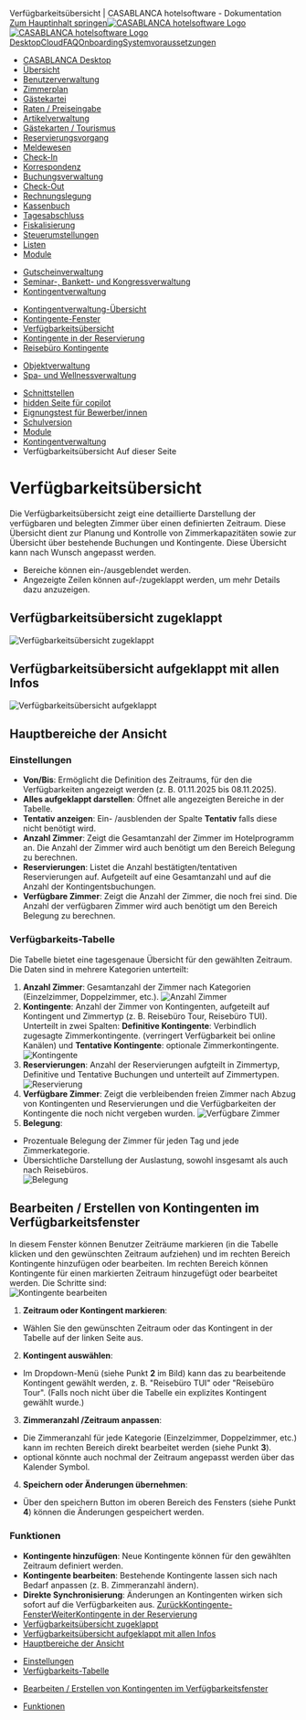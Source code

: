 Verfügbarkeitsübersicht | CASABLANCA hotelsoftware - Dokumentation  
[Zum Hauptinhalt springen](https://docs.casablanca.at/desktop/module/contingent/availability_window/#__docusaurus_skipToContent_fallback)[![CASABLANCA hotelsoftware Logo](https://docs.casablanca.at/img/logo.png) ![CASABLANCA hotelsoftware Logo](https://docs.casablanca.at/img/Casablanca_LOGO_2022_neg.png)](https://docs.casablanca.at/) [Desktop](https://docs.casablanca.at/desktop/desktop/)[Cloud](https://docs.casablanca.at/cloud/cloud_systems/)[FAQ](https://docs.casablanca.at/faq)[Onboarding](https://docs.casablanca.at/onboarding/fiscalization)[Systemvoraussetzungen](https://docs.casablanca.at/system_requirements)  
* [CASABLANCA Desktop](https://docs.casablanca.at/desktop/desktop/)
* [Übersicht](https://docs.casablanca.at/desktop/interface/)
* [Benutzerverwaltung](https://docs.casablanca.at/desktop/user_management/)
* [Zimmerplan](https://docs.casablanca.at/desktop/room_plan/)
* [Gästekartei](https://docs.casablanca.at/desktop/guest_profile/)
* [Raten / Preiseingabe](https://docs.casablanca.at/desktop/raten/)
* [Artikelverwaltung](https://docs.casablanca.at/desktop/articles/)
* [Gästekarten / Tourismus](https://docs.casablanca.at/desktop/guest_cards/)
* [Reservierungsvorgang](https://docs.casablanca.at/desktop/reservation_process/)
* [Meldewesen](https://docs.casablanca.at/desktop/registration/)
* [Check-In](https://docs.casablanca.at/desktop/check_in/)
* [Korrespondenz](https://docs.casablanca.at/desktop/correspondence/)
* [Buchungsverwaltung](https://docs.casablanca.at/desktop/account/)
* [Check-Out](https://docs.casablanca.at/desktop/check-out/)
* [Rechnungslegung](https://docs.casablanca.at/desktop/accounting/)
* [Kassenbuch](https://docs.casablanca.at/desktop/cashbook/)
* [Tagesabschluss](https://docs.casablanca.at/desktop/daily_closing/)
* [Fiskalisierung](https://docs.casablanca.at/desktop/fiscalization/)
* [Steuerumstellungen](https://docs.casablanca.at/desktop/tax_changes/)
* [Listen](https://docs.casablanca.at/desktop/lists/)
* [Module](https://docs.casablanca.at/desktop/module/)
+ [Gutscheinverwaltung](https://docs.casablanca.at/desktop/module/vouchermanagement/)
+ [Seminar-, Bankett- und Kongressverwaltung](https://docs.casablanca.at/desktop/module/banquet/)
+ [Kontingentverwaltung](https://docs.casablanca.at/desktop/module/contingent/)
- [Kontingentverwaltung-Übersicht](https://docs.casablanca.at/desktop/module/contingent/contingencymanagement)
- [Kontingente-Fenster](https://docs.casablanca.at/desktop/module/contingent/contingency)
- [Verfügbarkeitsübersicht](https://docs.casablanca.at/desktop/module/contingent/availability_window)
- [Kontingente in der Reservierung](https://docs.casablanca.at/desktop/module/contingent/reservation_window)
- [Reisebüro Kontingente](https://docs.casablanca.at/desktop/module/contingent/travel_agency_contingents)
+ [Objektverwaltung](https://docs.casablanca.at/desktop/module/object/)
+ [Spa- und Wellnessverwaltung](https://docs.casablanca.at/desktop/module/wellness/)
* [Schnittstellen](https://docs.casablanca.at/desktop/interfaces/)
* [hidden Seite für copilot](https://docs.casablanca.at/desktop/hidden_copilot)
* [Eignungstest für Bewerber/innen](https://docs.casablanca.at/desktop/qualification)
* [Schulversion](https://docs.casablanca.at/desktop/schoolversion)  
* [Module](https://docs.casablanca.at/desktop/module/)
* [Kontingentverwaltung](https://docs.casablanca.at/desktop/module/contingent/)
* Verfügbarkeitsübersicht
Auf dieser Seite

# Verfügbarkeitsübersicht  
Die Verfügbarkeitsübersicht zeigt eine detaillierte Darstellung der verfügbaren und belegten Zimmer über einen definierten Zeitraum. Diese Übersicht dient zur Planung und Kontrolle von Zimmerkapazitäten sowie zur Übersicht über bestehende Buchungen und Kontingente.
Diese Übersicht kann nach Wunsch angepasst werden.  
* Bereiche können ein-/ausgeblendet werden.
* Angezeigte Zeilen können auf-/zugeklappt werden, um mehr Details dazu anzuzeigen.

## Verfügbarkeitsübersicht zugeklappt[](https://docs.casablanca.at/desktop/module/contingent/availability_window/#verfügbarkeitsübersicht-zugeklappt "Direkter Link zu Verfügbarkeitsübersicht zugeklappt")  
![Verfügbarkeitsübersicht zugeklappt](https://docs.casablanca.at/assets/images/availability_window_closed-d4ccabbbdfa4336f1e0d939510900bf6.png)

## Verfügbarkeitsübersicht aufgeklappt mit allen Infos[](https://docs.casablanca.at/desktop/module/contingent/availability_window/#verfügbarkeitsübersicht-aufgeklappt-mit-allen-infos "Direkter Link zu Verfügbarkeitsübersicht aufgeklappt mit allen Infos")  
![Verfügbarkeitsübersicht aufgeklappt](https://docs.casablanca.at/assets/images/availability_window_overview-cb99b18ef950d0cb280c47980c0f2c16.png)

## Hauptbereiche der Ansicht[](https://docs.casablanca.at/desktop/module/contingent/availability_window/#hauptbereiche-der-ansicht "Direkter Link zu Hauptbereiche der Ansicht")  
### Einstellungen[](https://docs.casablanca.at/desktop/module/contingent/availability_window/#einstellungen "Direkter Link zu Einstellungen")  
* **Von/Bis**: Ermöglicht die Definition des Zeitraums, für den die Verfügbarkeiten angezeigt werden (z. B. 01.11.2025 bis 08.11.2025).
* **Alles aufgeklappt darstellen**: Öffnet alle angezeigten Bereiche in der Tabelle.
* **Tentativ anzeigen**: Ein- /ausblenden der Spalte **Tentativ** falls diese nicht benötigt wird.
* **Anzahl Zimmer**: Zeigt die Gesamtanzahl der Zimmer im Hotelprogramm an. Die Anzahl der Zimmer wird auch benötigt um den Bereich Belegung zu berechnen.
* **Reservierungen**: Listet die Anzahl bestätigten/tentativen Reservierungen auf. Aufgeteilt auf eine Gesamtanzahl und auf die Anzahl der Kontingentsbuchungen.
* **Verfügbare Zimmer**: Zeigt die Anzahl der Zimmer, die noch frei sind. Die Anzahl der verfügbaren Zimmer wird auch benötigt um den Bereich Belegung zu berechnen.

### Verfügbarkeits-Tabelle[](https://docs.casablanca.at/desktop/module/contingent/availability_window/#verfügbarkeits-tabelle "Direkter Link zu Verfügbarkeits-Tabelle")  
Die Tabelle bietet eine tagesgenaue Übersicht für den gewählten Zeitraum. Die Daten sind in mehrere Kategorien unterteilt:  
1. **Anzahl Zimmer**:
Gesamtanzahl der Zimmer nach Kategorien (Einzelzimmer, Doppelzimmer, etc.).
![Anzahl Zimmer](https://docs.casablanca.at/assets/images/roomcount-551930d9cd5f148512906bcd97e18c9e.png)
2. **Kontingente**:
Anzahl der Zimmer von Kontingenten, aufgeteilt auf Kontingent und Zimmertyp (z. B. Reisebüro Tour, Reisebüro TUI).
Unterteilt in zwei Spalten: **Definitive Kontingente**: Verbindlich zugesagte Zimmerkontingente. (verringert Verfügbarkeit bei online Kanälen) und **Tentative Kontingente**: optionale Zimmerkontingente.
![Kontingente](https://docs.casablanca.at/assets/images/contingency-e55c8e3d1c6ee0905ca0cf94c43cc5a3.png)
3. **Reservierungen**:
Anzahl der Reservierungen aufgteilt in Zimmertyp, Definitive und Tentative Buchungen und unterteilt auf Zimmertypen.
![Reservierung](https://docs.casablanca.at/assets/images/reservation_count-e6d4d52d0e4c9093bc726b57758050e0.png)
4. **Verfügbare Zimmer**:
Zeigt die verbleibenden freien Zimmer nach Abzug von Kontingenten und Reservierungen und die Verfügbarkeiten der Kontingente die noch nicht vergeben wurden.
![Verfügbare Zimmer](https://docs.casablanca.at/assets/images/available_rooms-14a4f269b551b8ae605259a7aee6a372.png)
5. **Belegung**:
* Prozentuale Belegung der Zimmer für jeden Tag und jede Zimmerkategorie.
* Übersichtliche Darstellung der Auslastung, sowohl insgesamt als auch nach Reisebüros.  
![Belegung](https://docs.casablanca.at/assets/images/occupancy-49c8291d98a7da0b0dbe9208b41ac574.png)

## Bearbeiten / Erstellen von Kontingenten im Verfügbarkeitsfenster[](https://docs.casablanca.at/desktop/module/contingent/availability_window/#bearbeiten--erstellen-von-kontingenten-im-verfügbarkeitsfenster "Direkter Link zu Bearbeiten / Erstellen von Kontingenten im Verfügbarkeitsfenster")  
In diesem Fenster können Benutzer Zeiträume markieren (in die Tabelle klicken und den gewünschten Zeitraum aufziehen) und im rechten Bereich Kontingente hinzufügen oder bearbeiten.
Im rechten Bereich können Kontingente für einen markierten Zeitraum hinzugefügt oder bearbeitet werden. Die Schritte sind:  
![Kontingente bearbeiten](https://docs.casablanca.at/assets/images/change_contingency-36b7174c4992a4a3f462f4b2fb6e56fc.png)  
1. **Zeitraum oder Kontingent markieren**:  
* Wählen Sie den gewünschten Zeitraum oder das Kontingent in der Tabelle auf der linken Seite aus.
2. **Kontingent auswählen**:  
* Im Dropdown-Menü (siehe Punkt **2** im Bild) kann das zu bearbeitende Kontingent gewählt werden, z. B. "Reisebüro TUI" oder "Reisebüro Tour". (Falls noch nicht über die Tabelle ein explizites Kontingent gewählt wurde.)
3. **Zimmeranzahl /Zeitraum anpassen**:  
* Die Zimmeranzahl für jede Kategorie (Einzelzimmer, Doppelzimmer, etc.) kann im rechten Bereich direkt bearbeitet werden (siehe Punkt **3**).
* optional könnte auch nochmal der Zeitraum angepasst werden über das Kalender Symbol.
4. **Speichern oder Änderungen übernehmen**:  
* Über den speichern Button im oberen Bereich des Fensters (siehe Punkt **4**) können die Änderungen gespeichert werden.

### Funktionen[](https://docs.casablanca.at/desktop/module/contingent/availability_window/#funktionen "Direkter Link zu Funktionen")  
* **Kontingente hinzufügen**: Neue Kontingente können für den gewählten Zeitraum definiert werden.
* **Kontingente bearbeiten**: Bestehende Kontingente lassen sich nach Bedarf anpassen (z. B. Zimmeranzahl ändern).
* **Direkte Synchronisierung**: Änderungen an Kontingenten wirken sich sofort auf die Verfügbarkeiten aus.
[ZurückKontingente-Fenster](https://docs.casablanca.at/desktop/module/contingent/contingency)[WeiterKontingente in der Reservierung](https://docs.casablanca.at/desktop/module/contingent/reservation_window)  
* [Verfügbarkeitsübersicht zugeklappt](https://docs.casablanca.at/desktop/module/contingent/availability_window/#verfügbarkeitsübersicht-zugeklappt)
* [Verfügbarkeitsübersicht aufgeklappt mit allen Infos](https://docs.casablanca.at/desktop/module/contingent/availability_window/#verfügbarkeitsübersicht-aufgeklappt-mit-allen-infos)
* [Hauptbereiche der Ansicht](https://docs.casablanca.at/desktop/module/contingent/availability_window/#hauptbereiche-der-ansicht)
+ [Einstellungen](https://docs.casablanca.at/desktop/module/contingent/availability_window/#einstellungen)
+ [Verfügbarkeits-Tabelle](https://docs.casablanca.at/desktop/module/contingent/availability_window/#verfügbarkeits-tabelle)
* [Bearbeiten / Erstellen von Kontingenten im Verfügbarkeitsfenster](https://docs.casablanca.at/desktop/module/contingent/availability_window/#bearbeiten--erstellen-von-kontingenten-im-verfügbarkeitsfenster)
+ [Funktionen](https://docs.casablanca.at/desktop/module/contingent/availability_window/#funktionen)